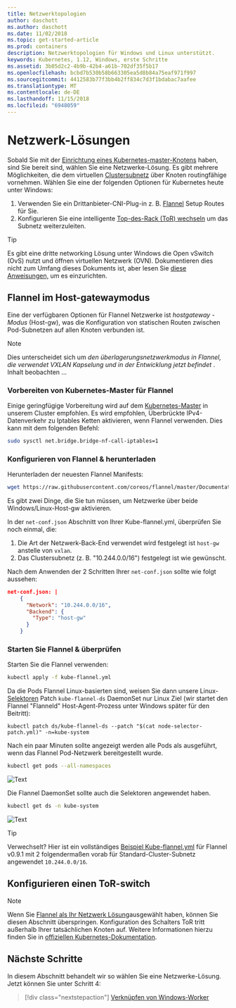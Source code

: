 ```yaml
---
title: Netzwerktopologien
author: daschott
ms.author: daschott
ms.date: 11/02/2018
ms.topic: get-started-article
ms.prod: containers
description: Netzwerktopologien für Windows und Linux unterstützt.
keywords: Kubernetes, 1.12, Windows, erste Schritte
ms.assetid: 3b05d2c2-4b9b-42b4-a61b-702df35f5b17
ms.openlocfilehash: bcbd7b530b58b663305ea5d8b84a75eaf971f997
ms.sourcegitcommit: 4412583b77f3bb4b2ff834c7d3f1bdabac7aafee
ms.translationtype: MT
ms.contentlocale: de-DE
ms.lasthandoff: 11/15/2018
ms.locfileid: "6948059"
---
```

# <a name="network-solutions"></a>Netzwerk-Lösungen #

Sobald Sie mit der [Einrichtung eines Kubernetes-master-Knotens](./creating-a-linux-master.md) haben, sind Sie bereit sind, wählen Sie eine Netzwerke-Lösung. Es gibt mehrere Möglichkeiten, die dem virtuellen [Clustersubnetz](./getting-started-kubernetes-windows.md#cluster-subnet-def) über Knoten routingfähige vornehmen. Wählen Sie eine der folgenden Optionen für Kubernetes heute unter Windows:

1. Verwenden Sie ein Drittanbieter-CNI-Plug-in z. B. [Flannel](network-topologies.md#flannel-in-host-gateway-mode) Setup Routes für Sie.
1. Konfigurieren Sie eine intelligente [Top-des-Rack (ToR) wechseln](network-topologies.md#configuring-a-tor-switch) um das Subnetz weiterzuleiten.

> [!tip]  
> Es gibt eine dritte networking Lösung unter Windows die Open vSwitch (OvS) nutzt und öffnen virtuellen Netzwerk (OVN). Dokumentieren dies nicht zum Umfang dieses Dokuments ist, aber lesen Sie [diese Anweisungen,](https://kubernetes.io/docs/getting-started-guides/windows/#for-3-open-vswitch-ovs-open-virtual-network-ovn-with-overlay) um es einzurichten.

## <a name="flannel-in-host-gateway-mode"></a>Flannel im Host-gatewaymodus

Eine der verfügbaren Optionen für Flannel Netzwerke ist *hostgateway - Modus* (Host-gw), was die Konfiguration von statischen Routen zwischen Pod-Subnetzen auf allen Knoten verbunden ist.
> [!NOTE]  
> Dies unterscheidet sich um *den überlagerungsnetzwerkmodus in Flannel, die verwendet VXLAN Kapselung und in der Entwicklung jetzt befindet* . Inhalt beobachten …

### <a name="prepare-kubernetes-master-for-flannel"></a>Vorbereiten von Kubernetes-Master für Flannel

Einige geringfügige Vorbereitung wird auf dem [Kubernetes-Master](./creating-a-linux-master.md) in unserem Cluster empfohlen. Es wird empfohlen, Überbrückte IPv4-Datenverkehr zu Iptables Ketten aktivieren, wenn Flannel verwenden. Dies kann mit dem folgenden Befehl:

```bash
sudo sysctl net.bridge.bridge-nf-call-iptables=1
```

###  <a name="download--configure-flannel"></a>Konfigurieren von Flannel & herunterladen ###
Herunterladen der neuesten Flannel Manifests:

```bash
wget https://raw.githubusercontent.com/coreos/flannel/master/Documentation/kube-flannel.yml
```

Es gibt zwei Dinge, die Sie tun müssen, um Netzwerke über beide Windows/Linux-Host-gw aktivieren.

In der `net-conf.json` Abschnitt von Ihrer Kube-flannel.yml, überprüfen Sie noch einmal, die:
1. Die Art der Netzwerk-Back-End verwendet wird festgelegt ist `host-gw` anstelle von `vxlan`.
2. Das Clustersubnetz (z. B. "10.244.0.0/16") festgelegt ist wie gewünscht.

Nach dem Anwenden der 2 Schritten Ihrer `net-conf.json` sollte wie folgt aussehen:
```json
net-conf.json: |
    {
      "Network": "10.244.0.0/16",
      "Backend": {
        "Type": "host-gw"
      }
    }
```

### <a name="launch-flannel--validate"></a>Starten Sie Flannel & überprüfen ###
Starten Sie die Flannel verwenden:

```bash
kubectl apply -f kube-flannel.yml
```

Da die Pods Flannel Linux-basierten sind, weisen Sie dann unsere Linux- [Selektoren](https://github.com/Microsoft/SDN/tree/master/Kubernetes/flannel/l2bridge/manifests/node-selector-patch.yml) Patch `kube-flannel-ds` DaemonSet nur Linux Ziel (wir startet den Flannel "Flanneld" Host-Agent-Prozess unter Windows später für den Beitritt):

```
kubectl patch ds/kube-flannel-ds --patch "$(cat node-selector-patch.yml)" -n=kube-system
```

Nach ein paar Minuten sollte angezeigt werden alle Pods als ausgeführt, wenn das Flannel Pod-Netzwerk bereitgestellt wurde.

```bash
kubectl get pods --all-namespaces
```

![Text](media/kube-master.png)

Die Flannel DaemonSet sollte auch die Selektoren angewendet haben.

```bash
kubectl get ds -n kube-system
```

![Text](media/kube-daemonset.png)
> [!tip]  
> Verwechselt? Hier ist ein vollständiges [Beispiel Kube-flannel.yml](https://github.com/Microsoft/SDN/blob/master/Kubernetes/flannel/l2bridge/manifests/kube-flannel-example.yml) für Flannel v0.9.1 mit 2 folgendermaßen vorab für Standard-Cluster-Subnetz angewendet `10.244.0.0/16`.

## <a name="configuring-a-tor-switch"></a>Konfigurieren einen ToR-switch ##
> [!NOTE]
> Wenn Sie [Flannel als Ihr Netzwerk Lösung](#flannel-in-host-gateway-mode)ausgewählt haben, können Sie diesen Abschnitt überspringen.
Konfiguration des Schalters ToR tritt außerhalb Ihrer tatsächlichen Knoten auf. Weitere Informationen hierzu finden Sie in [offiziellen Kubernetes-Dokumentation](https://kubernetes.io/docs/getting-started-guides/windows/#upstream-l3-routing-topology).


## <a name="next-steps"></a>Nächste Schritte ## 
In diesem Abschnitt behandelt wir so wählen Sie eine Netzwerke-Lösung. Jetzt können Sie unter Schritt 4:

> [!div class="nextstepaction"]
> [Verknüpfen von Windows-Worker](./joining-windows-workers.md)